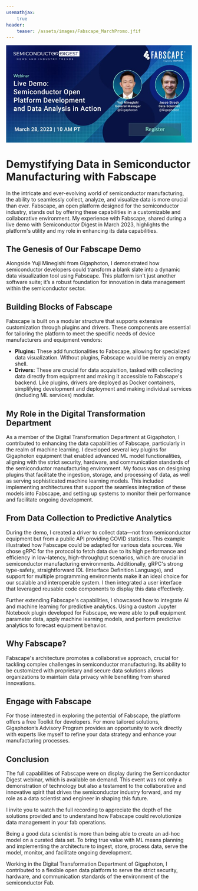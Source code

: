 ```yaml
---
usemathjax:
    true
header: 
    teaser: /assets/images/Fabscape_MarchPromo.jfif
---
```


![Fabscape Demo](/assets/images/Fabscape_MarchPromo.jfif)

# Demystifying Data in Semiconductor Manufacturing with Fabscape

In the intricate and ever-evolving world of semiconductor manufacturing, the ability 
to seamlessly collect, analyze, and visualize data is more crucial than ever. Fabscape, 
an open platform designed for the semiconductor industry, stands out by offering these 
capabilities in a customizable and collaborative environment. My experience with 
Fabscape, shared during a live demo with Semiconductor Digest in March 2023, 
highlights the platform's utility and my role in enhancing its data capabilities.

## The Genesis of Our Fabscape Demo
Alongside Yuji Minegishi from Gigaphoton, I demonstrated how semiconductor developers 
could transform a blank slate into a dynamic data visualization tool using Fabscape. 
This platform isn't just another software suite; it’s a robust foundation for 
innovation in data management within the semiconductor sector.

## Building Blocks of Fabscape
Fabscape is built on a modular structure that supports extensive customization
 through plugins and drivers. These components are essential for tailoring the 
 platform to meet the specific needs of device manufacturers and equipment vendors:

* __Plugins:__ These add functionalities to Fabscape, allowing for specialized data 
visualization. Without plugins, Fabscape would be merely an empty shell.
* __Drivers:__ These are crucial for data acquisition, tasked with collecting data 
directly from equipment and making it accessible to Fabscape's backend. Like plugins, 
drivers are deployed as Docker containers, simplifying development and deployment and
making individual services (including ML services) modular.

## My Role in the Digital Transformation Department
As a member of the Digital Transformation Department at Gigaphoton, 
I contributed to enhancing the data capabilities of Fabscape, particularly in the realm of 
machine learning. I developed several key plugins for Gigaphoton equipment that enabled 
advanced ML model functionalities, aligning with the strict security, 
hardware, and communication standards of the semiconductor manufacturing environment. 
My focus was on designing plugins that facilitate the ingestion, storage, and processing 
of data, as well as serving sophisticated machine learning models. This included implementing 
architectures that support the seamless integration of these models into Fabscape, and 
setting up systems to monitor their performance and facilitate ongoing development.

## From Data Collection to Predictive Analytics
During the demo, I created a driver to collect data—not from semiconductor equipment but 
from a public API providing COVID statistics. This example illustrated how Fabscape could 
be adapted for various data sources. We chose gRPC for the protocol to fetch data due to 
its high performance and efficiency in low-latency, high-throughput scenarios, which are 
crucial in semiconductor manufacturing environments. Additionally, gRPC's strong type-safety, 
straightforward IDL (Interface Definition Language), and support for multiple programming 
environments make it an ideal choice for our scalable and interoperable system. I then 
integrated a user interface that leveraged reusable code components to display this data effectively.

Further extending Fabscape's capabilities, I showcased how to integrate AI and machine 
learning for predictive analytics. Using a custom Jupyter Notebook plugin developed for
 Fabscape, we were able to pull equipment parameter data, apply machine learning models, 
 and perform predictive analytics to forecast equipment behavior.

## Why Fabscape?
Fabscape's architecture promotes a collaborative approach, crucial for tackling complex
 challenges in semiconductor manufacturing. Its ability to be customized with proprietary
  and secure data solutions allows organizations to maintain data privacy while benefiting
   from shared innovations.

## Engage with Fabscape
For those interested in exploring the potential of Fabscape, the platform offers a free 
Toolkit for developers. For more tailored solutions, Gigaphoton’s Advisory Program 
provides an opportunity to work directly with experts like myself to refine your data 
strategy and enhance your manufacturing processes.

## Conclusion
The full capabilities of Fabscape were on display during the Semiconductor Digest webinar, 
which is available on demand. This event was not only a demonstration of technology but 
also a testament to the collaborative and innovative spirit that drives the semiconductor
 industry forward, and my role as a data scientist and engineer in shaping this future.

I invite you to watch the full recording to appreciate the depth of the solutions provided 
and to understand how Fabscape could revolutionize data management in your fab operations.




Being a good data scientist is more than being able to create an ad-hoc model on a curated data set. 
To bring true value with ML means planning and implementing the architecture to ingest, store, process data, 
serve the model, monitor, and facilitate ongoing development. 

Working in the Digital Transformation Department of Gigaphoton, I contributed to a flexible open data platform
to serve the strict security, hardware, and communication standards of the environment of the semiconductor Fab. 
